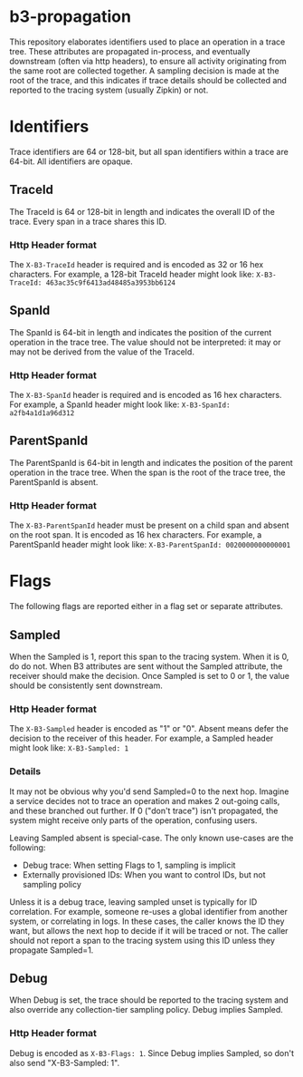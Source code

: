 # b3-propagation

This repository elaborates identifiers used to place an operation in a trace tree. These attributes are propagated in-process, and eventually downstream (often via http headers), to ensure all activity originating from the same root are collected together. A sampling decision is made at the root of the trace, and this indicates if trace details should be collected and reported to the tracing system (usually Zipkin) or not.

# Identifiers
Trace identifiers are 64 or 128-bit, but all span identifiers within a trace are 64-bit. All identifiers are opaque.

## TraceId

The TraceId is 64 or 128-bit in length and indicates the overall ID of the trace. Every span in a trace shares this ID.

### Http Header format
The `X-B3-TraceId` header is required and is encoded as 32 or 16 hex characters. For example, a 128-bit TraceId header might look like: `X-B3-TraceId: 463ac35c9f6413ad48485a3953bb6124`

## SpanId

The SpanId is 64-bit in length and indicates the position of the current operation in the trace tree. The value should not be interpreted: it may or may not be derived from the value of the TraceId.

### Http Header format
The `X-B3-SpanId` header is required and is encoded as 16 hex characters. For example, a SpanId header might look like: `X-B3-SpanId: a2fb4a1d1a96d312`

## ParentSpanId

The ParentSpanId is 64-bit in length and indicates the position of the parent operation in the trace tree. When the span is the root of the trace tree, the ParentSpanId is absent.

### Http Header format
The `X-B3-ParentSpanId` header must be present on a child span and absent on the root span. It is encoded as 16 hex characters. For example, a ParentSpanId header might look like: `X-B3-ParentSpanId: 0020000000000001`

# Flags
The following flags are reported either in a flag set or separate attributes.

## Sampled

When the Sampled is 1, report this span to the tracing system. When it is 0, do do not. When B3 attributes are sent without the Sampled attribute, the receiver should make the decision. Once Sampled is set to 0 or 1, the value should be consistently sent downstream.

### Http Header format
The `X-B3-Sampled` header is encoded as "1" or "0". Absent means defer the decision to the receiver of this header. For example, a Sampled header might look like: `X-B3-Sampled: 1`

### Details

It may not be obvious why you'd send Sampled=0 to the next hop. Imagine a service decides not to trace an operation and makes 2 out-going calls, and these branched out further. If 0 ("don't trace") isn't propagated, the system might receive only parts of the operation, confusing users.

Leaving Sampled absent is special-case. The only known use-cases are the following:

* Debug trace: When setting Flags to 1, sampling is implicit
* Externally provisioned IDs: When you want to control IDs, but not sampling policy

Unless it is a debug trace, leaving sampled unset is typically for ID correlation. For example, someone re-uses a global identifier from another system, or correlating in logs. In these cases, the caller knows the ID they want, but allows the next hop to decide if it will be traced or not. The caller should not report a span to the tracing system using this ID unless they propagate Sampled=1.

## Debug
When Debug is set, the trace should be reported to the tracing system and also override any collection-tier sampling policy. Debug implies Sampled.

### Http Header format
Debug is encoded as `X-B3-Flags: 1`. Since Debug implies Sampled, so don't also send "X-B3-Sampled: 1".

